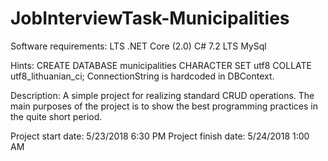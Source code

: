 # JobInterviewTask-Municipalities
Software requirements:
LTS .NET Core (2.0)
C# 7.2
LTS MySql

Hints:
CREATE DATABASE municipalities CHARACTER SET utf8 COLLATE utf8_lithuanian_ci;
ConnectionString is hardcoded in DBContext.

Description:
A simple project for realizing standard CRUD operations. The main purposes of the project is to show the best programming practices in the quite short period.

Project start date: 5/23/2018 6:30 PM 
Project finish date: 5/24/2018 1:00 AM